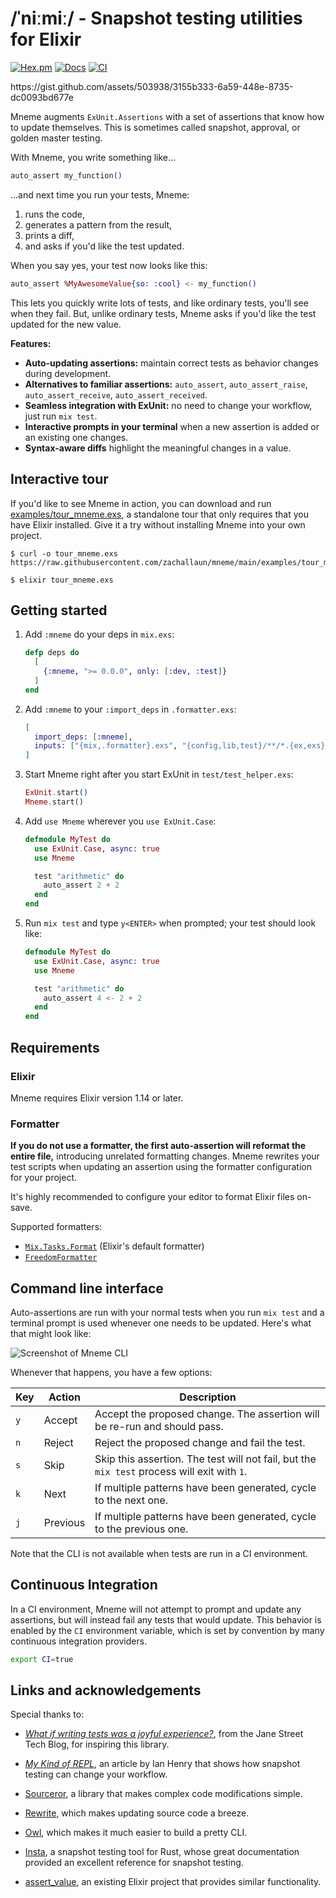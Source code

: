 # /ˈniːmiː/ - Snapshot testing utilities for Elixir

[![Hex.pm](https://img.shields.io/hexpm/v/mneme.svg)](https://hex.pm/packages/mneme)
[![Docs](https://img.shields.io/badge/hexdocs-docs-8e7ce6.svg)](https://hexdocs.pm/mneme)
[![CI](https://github.com/zachallaun/mneme/actions/workflows/ci.yml/badge.svg?branch=main)](https://github.com/zachallaun/mneme/actions/workflows/ci.yml)

<p data-video>https://gist.github.com/assets/503938/3155b333-6a59-448e-8735-dc0093bd677e</p>

Mneme augments `ExUnit.Assertions` with a set of assertions that know how to update themselves.
This is sometimes called snapshot, approval, or golden master testing.

With Mneme, you write something like...

```elixir
auto_assert my_function()
```

...and next time you run your tests, Mneme:

1. runs the code,
2. generates a pattern from the result,
3. prints a diff,
4. and asks if you'd like the test updated.

When you say yes, your test now looks like this:

```elixir
auto_assert %MyAwesomeValue{so: :cool} <- my_function()
```

This lets you quickly write lots of tests, and like ordinary tests, you'll see when they fail.
But, unlike ordinary tests, Mneme asks if you'd like the test updated for the new value.

**Features:**

  * **Auto-updating assertions:** maintain correct tests as behavior changes during development.
  * **Alternatives to familiar assertions:** `auto_assert`, `auto_assert_raise`, `auto_assert_receive`, `auto_assert_received`.
  * **Seamless integration with ExUnit:** no need to change your workflow, just run `mix test`.
  * **Interactive prompts in your terminal** when a new assertion is added or an existing one changes.
  * **Syntax-aware diffs** highlight the meaningful changes in a value.

## Interactive tour

If you'd like to see Mneme in action, you can download and run [examples/tour_mneme.exs](https://github.com/zachallaun/mneme/blob/main/examples/tour_mneme.exs), a standalone tour that only requires that you have Elixir installed.
Give it a try without installing Mneme into your own project.

```shell
$ curl -o tour_mneme.exs https://raw.githubusercontent.com/zachallaun/mneme/main/examples/tour_mneme.exs

$ elixir tour_mneme.exs
```

## Getting started

1.  Add `:mneme` do your deps in `mix.exs`:

    ```elixir
    defp deps do
      [
        {:mneme, ">= 0.0.0", only: [:dev, :test]}
      ]
    end
    ```

2.  Add `:mneme` to your `:import_deps` in `.formatter.exs`:

    ```elixir
    [
      import_deps: [:mneme],
      inputs: ["{mix,.formatter}.exs", "{config,lib,test}/**/*.{ex,exs}"]
    ]
    ```

3.  Start Mneme right after you start ExUnit in `test/test_helper.exs`:

    ```elixir
    ExUnit.start()
    Mneme.start()
    ```

4.  Add `use Mneme` wherever you `use ExUnit.Case`:

    ```elixir
    defmodule MyTest do
      use ExUnit.Case, async: true
      use Mneme

      test "arithmetic" do
        auto_assert 2 + 2
      end
    end
    ```

5.  Run `mix test` and type `y<ENTER>` when prompted; your test should look like:

    ```elixir
    defmodule MyTest do
      use ExUnit.Case, async: true
      use Mneme

      test "arithmetic" do
        auto_assert 4 <- 2 + 2
      end
    end
    ```

## Requirements

### Elixir

Mneme requires Elixir version 1.14 or later.

### Formatter

**If you do not use a formatter, the first auto-assertion will reformat the entire file,** introducing unrelated formatting changes.
Mneme rewrites your test scripts when updating an assertion using the formatter configuration for your project.

It's highly recommended to configure your editor to format Elixir files on-save.

Supported formatters:

  * [`Mix.Tasks.Format`](https://hexdocs.pm/mix/Mix.Tasks.Format.html) (Elixir's default formatter)
  * [`FreedomFormatter`](https://github.com/marcandre/freedom_formatter)

## Command line interface

Auto-assertions are run with your normal tests when you run `mix test` and a terminal prompt is used whenever one needs to be updated.
Here's what that might look like:

![Screenshot of Mneme CLI](https://github.com/zachallaun/mneme/blob/main/docs/assets/images/demo_screenshot.png?raw=true)

Whenever that happens, you have a few options:

|Key|Action|Description|
|-|-|-|
|`y`|Accept|Accept the proposed change. The assertion will be re-run and should pass.|
|`n`|Reject|Reject the proposed change and fail the test.|
|`s`|Skip|Skip this assertion. The test will not fail, but the `mix test` process will exit with `1`.|
|`k`|Next|If multiple patterns have been generated, cycle to the next one.|
|`j`|Previous|If multiple patterns have been generated, cycle to the previous one.|

Note that the CLI is not available when tests are run in a CI environment.

## Continuous Integration

In a CI environment, Mneme will not attempt to prompt and update any assertions, but will instead fail any tests that would update.
This behavior is enabled by the `CI` environment variable, which is set by convention by many continuous integration providers.

```bash
export CI=true
```

## Links and acknowledgements

Special thanks to:

  * [_What if writing tests was a joyful experience?_](https://blog.janestreet.com/the-joy-of-expect-tests/), from the Jane Street Tech Blog, for inspiring this library.

  * [_My Kind of REPL_](https://ianthehenry.com/posts/my-kind-of-repl/), an article by Ian Henry that shows how snapshot testing can change your workflow.

  * [Sourceror](https://github.com/doorgan/sourceror), a library that makes complex code modifications simple.

  * [Rewrite](https://github.com/hrzndhrn/rewrite), which makes updating source code a breeze.

  * [Owl](https://github.com/fuelen/owl), which makes it much easier to build a pretty CLI.

  * [Insta](https://insta.rs/), a snapshot testing tool for Rust, whose great documentation provided an excellent reference for snapshot testing.

  * [assert_value](https://github.com/assert-value/assert_value_elixir), an existing Elixir project that provides similar functionality.
